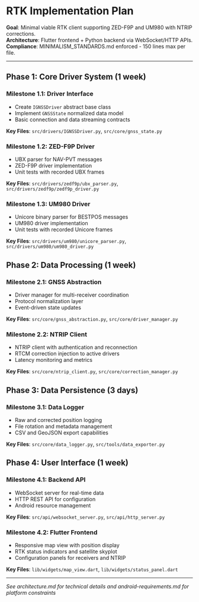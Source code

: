 # RTK Implementation Plan

**Goal**: Minimal viable RTK client supporting ZED-F9P and UM980 with NTRIP corrections.  
**Architecture**: Flutter frontend + Python backend via WebSocket/HTTP APIs.  
**Compliance**: MINIMALISM_STANDARDS.md enforced - 150 lines max per file.

---

## Phase 1: Core Driver System (1 week)

### Milestone 1.1: Driver Interface
- Create `IGNSSDriver` abstract base class
- Implement `GNSSState` normalized data model
- Basic connection and data streaming contracts

**Key Files**: `src/drivers/IGNSSDriver.py`, `src/core/gnss_state.py`

### Milestone 1.2: ZED-F9P Driver
- UBX parser for NAV-PVT messages
- ZED-F9P driver implementation
- Unit tests with recorded UBX frames

**Key Files**: `src/drivers/zedf9p/ubx_parser.py`, `src/drivers/zedf9p/zedf9p_driver.py`

### Milestone 1.3: UM980 Driver  
- Unicore binary parser for BESTPOS messages
- UM980 driver implementation
- Unit tests with recorded Unicore frames

**Key Files**: `src/drivers/um980/unicore_parser.py`, `src/drivers/um980/um980_driver.py`

## Phase 2: Data Processing (1 week)

### Milestone 2.1: GNSS Abstraction
- Driver manager for multi-receiver coordination
- Protocol normalization layer
- Event-driven state updates

**Key Files**: `src/core/gnss_abstraction.py`, `src/core/driver_manager.py`

### Milestone 2.2: NTRIP Client
- NTRIP client with authentication and reconnection
- RTCM correction injection to active drivers
- Latency monitoring and metrics

**Key Files**: `src/core/ntrip_client.py`, `src/core/correction_manager.py`

## Phase 3: Data Persistence (3 days)

### Milestone 3.1: Data Logger
- Raw and corrected position logging
- File rotation and metadata management
- CSV and GeoJSON export capabilities

**Key Files**: `src/core/data_logger.py`, `src/tools/data_exporter.py`

## Phase 4: User Interface (1 week)

### Milestone 4.1: Backend API
- WebSocket server for real-time data
- HTTP REST API for configuration
- Android resource management

**Key Files**: `src/api/websocket_server.py`, `src/api/http_server.py`

### Milestone 4.2: Flutter Frontend
- Responsive map view with position display
- RTK status indicators and satellite skyplot
- Configuration panels for receivers and NTRIP

**Key Files**: `lib/widgets/map_view.dart`, `lib/widgets/status_panel.dart`

---

*See architecture.md for technical details and android-requirements.md for platform constraints*
